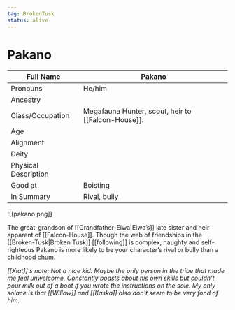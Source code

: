 ```yaml
---
tag: BrokenTusk
status: alive
---
```

# Pakano

| Full Name            | Pakano                       |
| -------------------- | ---------------------------- |
| Pronouns             | He/him                       |
| Ancestry             |  |
| Class/Occupation     | Megafauna Hunter, scout, heir to [[Falcon-House]]. |
| Age                  |                              |
| Alignment            |                              |
| Deity                |                              |
| Physical Description |                              |
| Good at              | Boisting                     |
| In Summary           | Rival, bully                 |

![[pakano.png]]

The great-grandson of [[Grandfather-Eiwa|Eiwa’s]] late sister and heir apparent of [[Falcon-House]].  Though the web of friendships in the [[Broken-Tusk|Broken Tusk]] [[following]] is complex, haughty and self-righteous Pakano is more likely to be your character’s rival or bully than a childhood chum.

*[[Xiat]]'s note: Not a nice kid. Maybe the only person in the tribe that made me feel unwelcome. Constantly boasts about his own skills but couldn't pour milk out of a boot if you wrote the instructions on the sole. My only solace is that [[Willow]] and [[Kaska]] also don't seem to be very fond of him.* 